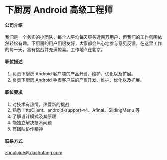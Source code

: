 # 下厨房 Android 高级工程师

#### 公司介绍

我们是一个务实的小团队，每个人平均每天服务近百万用户，但我们的工作氛围依然轻松有趣。下厨房的用户们很友好，大家都会热心地参与意见反馈，在这里工作的每一天，富有挑战并充满惊喜。工作地点在北京。

#### 职位描述

1. 负责下厨房 Android 客户端的产品开发、维护、优化以及扩展。
2. 负责下厨房 Android 手表客户端的产品开发、维护、优化以及扩展。

#### 职位要求

1. 对技术有热情，热爱新的挑战
2. 熟悉 HttpClient、android-support-v4、Afinal、SlidingMenu 等
3. 了解设计模式及其原理
4. 能独立解决技术问题
5. 有团队协作精神

#### 联系方式

[zhoulujue@xiachufang.com](mailto:zhoulujue@xiachufang.com)
